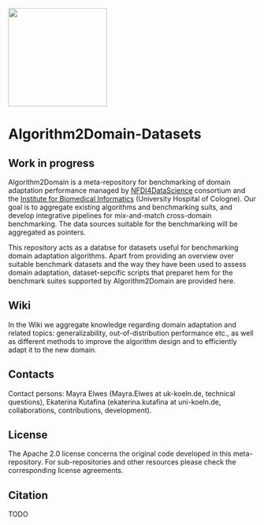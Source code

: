 <img src="https://github.com/user-attachments/assets/40befe73-d7d2-483b-9f19-b4a696d70915" width="200">

# Algorithm2Domain-Datasets

## Work in progress
Algorithm2Domain is  a meta-repository for benchmarking of domain adaptation performance managed by [NFDI4DataScience](https://www.nfdi4datascience.de/) consortium and the [Institute for Biomedical Informatics](https://bik.uni-koeln.de/) (University Hospital of Cologne).
Our goal is to aggregate existing algorithms and benchmarking suits, and develop integrative pipelines for mix-and-match cross-domain benchmarking. The data sources suitable for the benchmarking will be aggregated as pointers. 

This repository acts as a databse for datasets useful for benchmarking domain adaptation algorithms. Apart from providing an overview over suitable benchmark datasets and the way they have been used to assess domain adaptation, dataset-sepcific scripts that preparet hem for the benchmark suites supported by Algorithm2Domain are provided here.

## Wiki
In the Wiki we aggregate knowledge regarding domain adaptation and related topics: generalizability, out-of-distribution performance etc., as well as different methods to improve the algorithm design and to efficiently adapt it to the new domain.

## Contacts
Contact persons: Mayra Elwes (Mayra.Elwes at uk-koeln.de, technical questions), Ekaterina Kutafina (ekaterina.kutafina at uni-koeln.de, collaborations, contributions, development).

## License
The Apache 2.0 license concerns the original code developed in this meta-repository. For sub-repositories and other resources please check the corresponding license agreements.

## Citation
TODO
